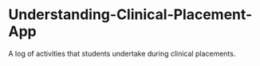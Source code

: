 # Understanding-Clinical-Placement-App
A log of activities that students undertake during clinical placements.
